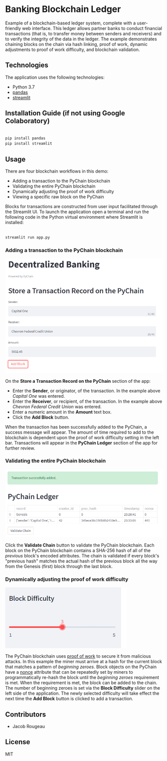 # Banking Blockchain Ledger

Example of a blockchain-based ledger system, complete with a user-friendly web interface. This ledger allows partner banks to conduct financial transactions (that is, to transfer money between senders and receivers) and to verify the integrity of the data in the ledger.  The example demonstrates chaining blocks on the chain via hash linking, proof of work, dynamic adjustments to proof of work difficulty, and blockchain validation.

## Technologies

The application uses the following technologies:

- Python 3.7
- [pandas](https://pandas.pydata.org/pandas-docs/stable/index.html)
- [streamlit](https://streamlit.io)

## Installation Guide (if not using Google Colaboratory)

```python

pip install pandas
pip install streamlit

```

## Usage

There are four blockchain workflows in this demo:

- Adding a transaction to the PyChain blockchain
- Validating the entire PyChain blockchain
- Dynamically adjusting the proof of work difficulty
- Viewing a specific raw block on the PyChain

Blocks for transactions are constructed from user input facilitated through the Streamlit UI.  To launch the application open a terminal and run the following code in the Python virtual environment where Streamlit is installed:

```python

streamlit run app.py

```

### Adding a transaction to the PyChain blockchain

![screenshot of transaction entry form](images/store_transaction.png)

On the **Store a Transaction Record on the PyChain** section of the app:

- Enter the **Sender**, or originator, of the transaction. In the example above *Capital One* was entered.
- Enter the **Receiver**, or recipient, of the transaction. In the example above *Chevron Federal Credit Union* was entered.
- Enter a numeric amount in the **Amount** text box.
- Click the **Add Block** button.

When the transaction has been successfully added to the PyChain, a success message will appear. The amount of time required to add to the blockchain is dependent upon the proof of work difficulty setting in the left bar.  Transactions will appear in the **PyChain Ledger** section of the app for further review.

### Validating the entire PyChain blockchain

![screenshot of PyChain ledger section](images/pychain_ledger.png)

Click the **Validate Chain** button to validate the PyChain blockchain.  Each block on the PyChain blockchain contains a SHA-256 hash of all of the *previous* block's encoded attributes.  The chain is validated if every block's "previous hash" matches the actual hash of the previous block all the way from the Genesis (first) block through the last block.

### Dynamically adjusting the proof of work difficulty

![screenshot of Block Difficulty slider](images/block_difficulty.png)

The PyChain blockchain uses [proof of work](https://www.investopedia.com/terms/p/proof-work.asp) to secure it from malicious attacks.  In this example the miner must arrive at a hash for the current block that matches a pattern of *beginning zeroes*.  Block objects on the PyChain have a [nonce](https://www.investopedia.com/terms/n/nonce.asp) attribute that can be repeatedly set by miners to programmatically re-hash the block until the *beginning zeroes* requirement is met.  When the requirement is met, the block can be added to the chain. The number of beginning zeroes is set via the **Block Difficulty** slider on the left side of the application.  The newly selected difficulty will take effect the next time the **Add Block** button is clicked to add a transaction.

## Contributors

- Jacob Rougeau

## License

MIT
